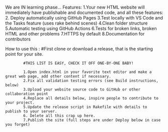 We are IN learning phase...
Features:
    1.Your new HTML website will immediately have publishable and documented code, and all these features:
    2. Deploy automatically using GitHub Pages
    3.Test locally with VS Code and the Tasks feature (uses rake behind scenes)
    4.Clean folder structure
    5.Automatic testing using GitHub Actions
    6.Tests for broken links, broken HTML and other problems
    7.HTTPS by default
    8.Documentation for contributors
    
    
How to use this :
            #First clone or download a release, that is the starting point for your site.

            #THIS LIST IS EASY, CHECK IT OFF ONE-BY-ONE BABY!

            1.Open index.html in your favorite text editor and make a great web page, add other content if necessary.
            2.Fix all validation testing errors (see Build instructions, below)
            3.Upload your website source code to GitHub or other collaboration point
            4.Replace all details below, inspire people to contribute to your project.
            5.Update the release script in Rakefile with details to publish to your server.
            6. Delete all this crap up here.
            7.Publish the site (full steps are under Deploy below in case you forget)

    
